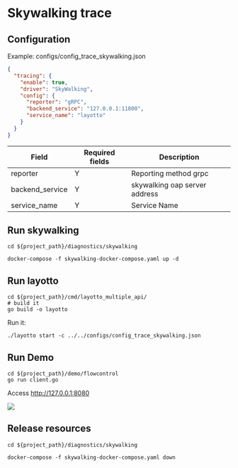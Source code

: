 # Skywalking trace 

## Configuration

Example: configs/config_trace_skywalking.json

````json
{
  "tracing": {
    "enable": true,
    "driver": "SkyWalking",
    "config": {
      "reporter": "gRPC",
      "backend_service": "127.0.0.1:11800",
      "service_name": "layotto"
    }
  }
}
````

| Field            | Required fields | Description  |
|------------------|-----|--------------------------|
| reporter         | Y   | Reporting method grpc               |
| backend_service  | Y   | skywalking oap server address |
| service_name     | Y   | Service Name                     |

## Run skywalking

```shell
cd ${project_path}/diagnostics/skywalking

docker-compose -f skywalking-docker-compose.yaml up -d
```

## Run layotto

```shell @if.not.exist layott
cd ${project_path}/cmd/layotto_multiple_api/
# build it
go build -o layotto
```

Run it:

```shell @background
./layotto start -c ../../configs/config_trace_skywalking.json
```

## Run Demo

```shell
cd ${project_path}/demo/flowcontrol
go run client.go
```

Access http://127.0.0.1:8080

![](../../../img/trace/sky.png)

## Release resources

```shell
cd ${project_path}/diagnostics/skywalking

docker-compose -f skywalking-docker-compose.yaml down
```